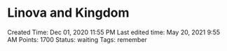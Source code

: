 # Linova and Kingdom

Created Time: Dec 01, 2020 11:55 PM
Last edited time: May 20, 2021 9:55 AM
Points: 1700
Status: waiting
Tags: remember
